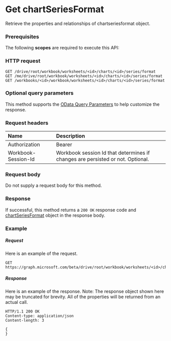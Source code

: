 # Get chartSeriesFormat

Retrieve the properties and relationships of chartseriesformat object.
### Prerequisites
The following **scopes** are required to execute this API: 
### HTTP request
<!-- { "blockType": "ignored" } -->
```http
GET /drive/root/workbook/worksheets/<id>/charts/<id>/series/format
GET /me/drive/root/workbook/worksheets/<id>/charts/<id>/series/format
GET /workbooks/<id>/workbook/worksheets/<id>/charts/<id>/series/format
```
### Optional query parameters
This method supports the [OData Query Parameters](http://graph.microsoft.io/docs/overview/query_parameters) to help customize the response.

### Request headers
| Name      |Description|
|:----------|:----------|
| Authorization  | Bearer <code>|
| Workbook-Session-Id  | Workbook session Id that determines if changes are persisted or not. Optional.|

### Request body
Do not supply a request body for this method.
### Response
If successful, this method returns a `200 OK` response code and [chartSeriesFormat](../resources/chartseriesformat.md) object in the response body.
### Example
##### Request
Here is an example of the request.
<!-- {
  "blockType": "request",
  "name": "get_chartseriesformat"
}-->
```http
GET https://graph.microsoft.com/beta/drive/root/workbook/worksheets/<id>/charts/<id>/series/format
```
##### Response
Here is an example of the response. Note: The response object shown here may be truncated for brevity. All of the properties will be returned from an actual call.
<!-- {
  "blockType": "response",
  "truncated": true,
  "@odata.type": "microsoft.graph.chartseriesformat"
} -->
```http
HTTP/1.1 200 OK
Content-type: application/json
Content-length: 3

{
}
```

<!-- uuid: 8fcb5dbc-d5aa-4681-8e31-b001d5168d79
2015-10-25 14:57:30 UTC -->
<!-- {
  "type": "#page.annotation",
  "description": "Get chartSeriesFormat",
  "keywords": "",
  "section": "documentation",
  "tocPath": ""
}-->